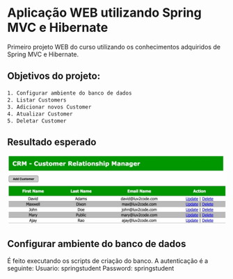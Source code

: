# Aplicação WEB utilizando Spring MVC e Hibernate

Primeiro projeto WEB do curso utilizando os conhecimentos adquiridos de Spring MVC e Hibernate.

## Objetivos do projeto:
	1. Configurar ambiente do banco de dados
	2. Listar Customers
	3. Adicionar novos Customer
	4. Atualizar Customer
	5. Deletar Customer
	
## Resultado esperado
![Tela exibindo a listagem de Customers](img/resultado.jpg)


## Configurar ambiente do banco de dados

É feito executando os scripts de criação do banco. A autenticação é a seguinte:
Usuario: springstudent
Password: springstudent

